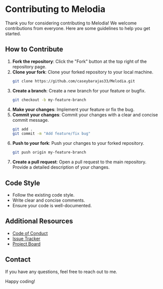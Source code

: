 # Contributing to Melodia

Thank you for considering contributing to Melodia! We welcome contributions from everyone. Here are some guidelines to help you get started.

## How to Contribute

1. **Fork the repository**: Click the "Fork" button at the top right of the repository page.
2. **Clone your fork**: Clone your forked repository to your local machine.
    ```bash
    git clone https://github.com/caseybarajas33/Melodia.git
    ```
3. **Create a branch**: Create a new branch for your feature or bugfix.
    ```bash
    git checkout -b my-feature-branch
    ```
4. **Make your changes**: Implement your feature or fix the bug.
5. **Commit your changes**: Commit your changes with a clear and concise commit message.
    ```bash
    git add .
    git commit -m "Add feature/fix bug"
    ```
6. **Push to your fork**: Push your changes to your forked repository.
    ```bash
    git push origin my-feature-branch
    ```
7. **Create a pull request**: Open a pull request to the main repository. Provide a detailed description of your changes.

## Code Style

- Follow the existing code style.
- Write clear and concise comments.
- Ensure your code is well-documented.

## Additional Resources

- [Code of Conduct](CODE_OF_CONDUCT.md)
- [Issue Tracker](https://github.com/caseybarajas33/Melodia/issues)
- [Project Board](https://github.com/caseybarajas33/Melodia/projects)

## Contact

If you have any questions, feel free to reach out to me.

Happy coding!
